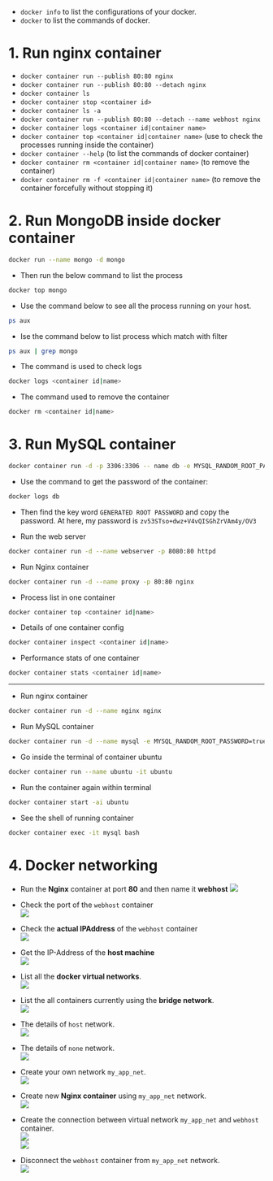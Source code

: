 * `docker info` to list the configurations of your docker.
* `docker` to list the commands of docker.

# 1. Run nginx container
* `docker container run --publish 80:80 nginx`
* `docker container run --publish 80:80 --detach nginx`
* `docker container ls`
* `docker container stop <container id>`
* `docker container ls -a`
* `docker container run --publish 80:80 --detach --name webhost nginx`
* `docker container logs <container id|container name>`
* `docker container top <container id|container name>` (use to check the processes running inside the container)
* `docker container --help` (to list the commands of docker container)
* `docker container rm <container id|container name>` (to remove the container)
* `docker container rm -f <container id|container name>` (to remove the container forcefully without stopping it)

# 2. Run **MongoDB** inside docker container
```bash
docker run --name mongo -d mongo
```
* Then run the below command to list the process
```bash
docker top mongo
```

* Use the command below to see all the process running on your host.
```bash
ps aux
```

* Ise the command below to list process which match with filter
```bash
ps aux | grep mongo
```

* The command is used to check logs
```bash
docker logs <container id|name> 
```

* The command used to remove the container
```bash
docker rm <container id|name>
```

# 3. Run MySQL container
```bash
docker container run -d -p 3306:3306 -- name db -e MYSQL_RANDOM_ROOT_PASSWORD=yes mysql
```
* Use the command to get the password of the container:
```bash
docker logs db
```
* Then find the key word `GENERATED ROOT PASSWORD` and copy the password. At here, my password is `zv53STso+dwz+V4vQISGhZrVAm4y/OV3`

* Run the web server
```bash
docker container run -d --name webserver -p 8080:80 httpd
```

* Run Nginx container
```bash
docker container run -d --name proxy -p 80:80 nginx
```

* Process list in one container
```bash
docker container top <container id|name>
```

* Details of one container config
```bash
docker container inspect <container id|name>
```

* Performance stats of one container
```bash
docker container stats <container id|name>
```

<hr>

* Run nginx container
```bash
docker container run -d --name nginx nginx
```

* Run MySQL container
```bash
docker container run -d --name mysql -e MYSQL_RANDOM_ROOT_PASSWORD=true mysql
```

* Go inside the terminal of container ubuntu
```bash
docker container run --name ubuntu -it ubuntu
```

* Run the container again within terminal
```bash
docker container start -ai ubuntu
```

* See the shell of running container
```bash
docker container exec -it mysql bash
```

# 4. Docker networking
* Run the **Nginx** container at port **80** and then name it **webhost**
![](./img/04.png)

* Check the port of the `webhost` container<br>
![](./img/01.png)

* Check the **actual IPAddress** of the `webhost` container<br>
![](./img/02.png)


* Get the IP-Address of the **host machine**<br>
![](./img/03.png)

* List all the **docker virtual networks**.<br>
![](./img/05.png)

* List the all containers currently using the **bridge network**.<br>
![](./img/06.png)

* The details of `host` network.<br>
![](./img/07.png)

* The details of `none` network.<br>
![](./img/08.png)

* Create your own network `my_app_net`.<br>
![](./img/09.png)

* Create new **Nginx container** using `my_app_net` network.<br>
![](./img/10.png)

* Create the connection between virtual network `my_app_net` and `webhost` container.<br>
![](./img/11.png)<br>
![](./img/12.png)

* Disconnect the `webhost` container from `my_app_net` network.<br>
![](./img/13.png)
